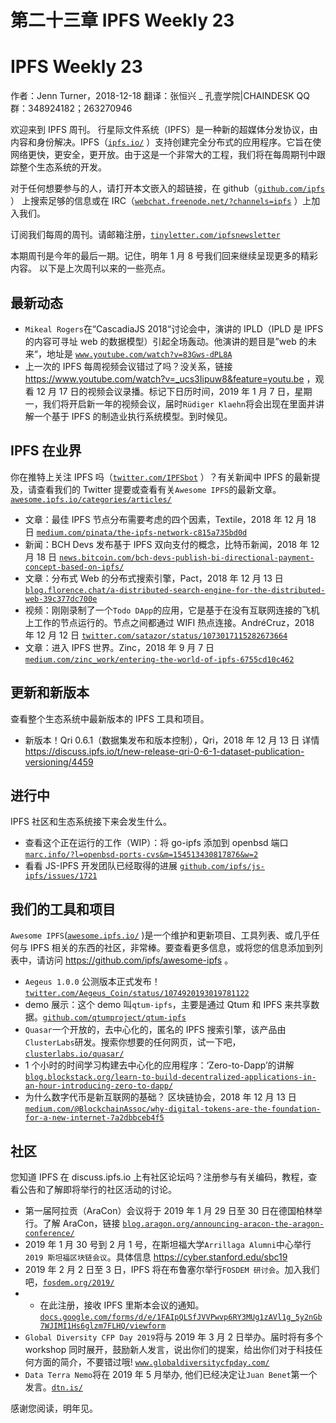 # 第二十三章 IPFS Weekly 23

# IPFS Weekly 23

作者：Jenn Turner，2018-12-18 翻译：张恒兴 _ 孔壹学院|CHAINDESK QQ 群：348924182；263270946

欢迎来到 IPFS 周刊。 行星际文件系统（IPFS）是一种新的超媒体分发协议，由内容和身份解决。IPFS（[`ipfs.io/`](https://ipfs.io/) ）支持创建完全分布式的应用程序。它旨在使网络更快，更安全，更开放。由于这是一个非常大的工程，我们将在每周期刊中跟踪整个生态系统的开发。

对于任何想要参与的人，请打开本文嵌入的超链接，在 github（[`github.com/ipfs`](https://github.com/ipfs) ） 上搜索足够的信息或在 IRC（[`webchat.freenode.net/?channels=ipfs`](https://webchat.freenode.net/?channels=ipfs) ）上加入我们。

订阅我们每周的周刊。请邮箱注册，[`tinyletter.com/ipfsnewsletter`](https://tinyletter.com/ipfsnewsletter)

本期周刊是今年的最后一期。记住，明年 1 月 8 号我们回来继续呈现更多的精彩内容。 以下是上次周刊以来的一些亮点。

## 最新动态

*   `Mikeal Rogers`在“CascadiaJS 2018“讨论会中，演讲的 IPLD（IPLD 是 IPFS 的内容可寻址 web 的数据模型）引起全场轰动。他演讲的题目是”web 的未来“，地址是 [`www.youtube.com/watch?v=83Gws-dPL8A`](https://www.youtube.com/watch?v=83Gws-dPL8A)
*   上一次的 IPFS 每周视频会议错过了吗？没关系，链接 https://www.youtube.com/watch?v=_ucs3Iipuw8&feature=youtu.be ，观看 12 月 17 日的视频会议录播。标记下日历时间，2019 年 1 月 7 日，星期一，我们将开启新一年的视频会议，届时`Rüdiger Klaehn`将会出现在里面并讲解一个基于 IPFS 的制造业执行系统模型。到时候见。

## IPFS 在业界

你在推特上关注 IPFS 吗（[`twitter.com/IPFSbot`](https://twitter.com/IPFSbot) ）？有关新闻中 IPFS 的最新提及，请查看我们的 Twitter 提要或查看有关`Awesome IPFS`的最新文章。[`awesome.ipfs.io/categories/articles/`](https://awesome.ipfs.io/categories/articles/)

*   文章：最佳 IPFS 节点分布需要考虑的四个因素，Textile，2018 年 12 月 18 日 [`medium.com/pinata/the-ipfs-network-c815a735bd0d`](https://medium.com/pinata/the-ipfs-network-c815a735bd0d)
*   新闻：BCH Devs 发布基于 IPFS 双向支付的概念，比特币新闻，2018 年 12 月 18 日 [`news.bitcoin.com/bch-devs-publish-bi-directional-payment-concept-based-on-ipfs/`](https://news.bitcoin.com/bch-devs-publish-bi-directional-payment-concept-based-on-ipfs/)
*   文章：分布式 Web 的分布式搜索引擎，Pact，2018 年 12 月 13 日 [`blog.florence.chat/a-distributed-search-engine-for-the-distributed-web-39c377dc700e`](https://blog.florence.chat/a-distributed-search-engine-for-the-distributed-web-39c377dc700e)
*   视频：刚刚录制了一个`Todo DApp`的应用，它是基于在没有互联网连接的飞机上工作的节点运行的。节点之间都通过 WIFI 热点连接。AndréCruz，2018 年 12 月 12 日 [`twitter.com/satazor/status/1073017115282673664`](https://twitter.com/satazor/status/1073017115282673664)
*   文章：进入 IPFS 世界。Zinc，2018 年 9 月 7 日 [`medium.com/zinc_work/entering-the-world-of-ipfs-6755cd10c462`](https://medium.com/zinc_work/entering-the-world-of-ipfs-6755cd10c462)

## 更新和新版本

查看整个生态系统中最新版本的 IPFS 工具和项目。

*   新版本！Qri 0.6.1（数据集发布和版本控制），Qri，2018 年 12 月 13 日 详情 https://discuss.ipfs.io/t/new-release-qri-0-6-1-dataset-publication-versioning/4459

## 进行中

IPFS 社区和生态系统接下来会发生什么。

*   查看这个正在运行的工作（WIP）：将 go-ipfs 添加到 openbsd 端口 [`marc.info/?l=openbsd-ports-cvs&m=154513430817876&w=2`](https://marc.info/?l=openbsd-ports-cvs&m=154513430817876&w=2)
*   看看 JS-IPFS 开发团队已经取得的进展 [`github.com/ipfs/js-ipfs/issues/1721`](https://github.com/ipfs/js-ipfs/issues/1721)

## 我们的工具和项目

`Awesome IPFS`([`awesome.ipfs.io/`](https://awesome.ipfs.io/) )是一个维护和更新项目、工具列表、或几乎任何与 IPFS 相关的东西的社区，非常棒。要查看更多信息，或将您的信息添加到列表中，请访问 https://github.com/ipfs/awesome-ipfs 。

*   `Aegeus 1.0.0` 公测版本正式发布！[`twitter.com/Aegeus_Coin/status/1074920193019781122`](https://twitter.com/Aegeus_Coin/status/1074920193019781122)
*   demo 展示：这个 demo 叫`qtum-ipfs`，主要是通过 Qtum 和 IPFS 来共享数据。[`github.com/qtumproject/qtum-ipfs`](https://github.com/qtumproject/qtum-ipfs)
*   `Quasar`一个开放的，去中心化的，匿名的 IPFS 搜索引擎，该产品由`ClusterLabs`研发。搜索你想要的任何网页，试一下吧，[`clusterlabs.io/quasar/`](https://clusterlabs.io/quasar/)
*   1 个小时的时间学习构建去中心化的应用程序：‘Zero-to-Dapp’的讲解 [`blog.blockstack.org/learn-to-build-decentralized-applications-in-an-hour-introducing-zero-to-dapp/`](https://blog.blockstack.org/learn-to-build-decentralized-applications-in-an-hour-introducing-zero-to-dapp/)
*   为什么数字代币是新互联网的基础？ 区块链协会，2018 年 12 月 13 日 [`medium.com/@BlockchainAssoc/why-digital-tokens-are-the-foundation-for-a-new-internet-7a2dbbceb4f5`](https://medium.com/@BlockchainAssoc/why-digital-tokens-are-the-foundation-for-a-new-internet-7a2dbbceb4f5)

## 社区

您知道 IPFS 在 discuss.ipfs.io 上有社区论坛吗？注册参与有关编码，教程，查看公告和了解即将举行的社区活动的讨论。

*   第一届阿拉贡（AraCon）会议将于 2019 年 1 月 29 日至 30 日在德国柏林举行。了解 AraCon，链接 [`blog.aragon.org/announcing-aracon-the-aragon-conference/`](https://blog.aragon.org/announcing-aracon-the-aragon-conference/)
*   2019 年 1 月 30 号到 2 月 1 号，在斯坦福大学`Arrillaga Alumni`中心举行`2019 斯坦福区块链会议`。具体信息 https://cyber.stanford.edu/sbc19
*   2019 年 2 月 2 日至 3 日，IPFS 将在布鲁塞尔举行`FOSDEM 研讨会`。加入我们吧，[`fosdem.org/2019/`](https://fosdem.org/2019/)
*   *   在此注册，接收 IPFS 里斯本会议的通知。[`docs.google.com/forms/d/e/1FAIpQLSfJVVPwvp6RY3MUg1zAVl1g_5y2nGb7WJIMI1Hs6glzm7FLHQ/viewform`](https://docs.google.com/forms/d/e/1FAIpQLSfJVVPwvp6RY3MUg1zAVl1g_5y2nGb7WJIMI1Hs6glzm7FLHQ/viewform)
*   `Global Diversity CFP Day 2019`将与 2019 年 3 月 2 日举办。届时将有多个 workshop 同时展开，鼓励新人发言，说出你们的提案，给出你们对于科技任何方面的简介，不要错过哦! [`www.globaldiversitycfpday.com/`](https://www.globaldiversitycfpday.com/)
*   `Data Terra Nemo`将在 2019 年 5 月举办, 他们已经决定让`Juan Benet`第一个发言。[`dtn.is/`](https://dtn.is/)

感谢您阅读，明年见。